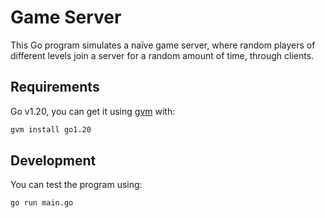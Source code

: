 # Game Server

This Go program simulates a naïve game server, where random players of different levels join a server for a random amount of time, through clients.

## Requirements

Go v1.20, you can get it using [gvm](https://github.com/moovweb/gvm) with:

```bash
gvm install go1.20
```

## Development

You can test the program using:

```bash
go run main.go
```
